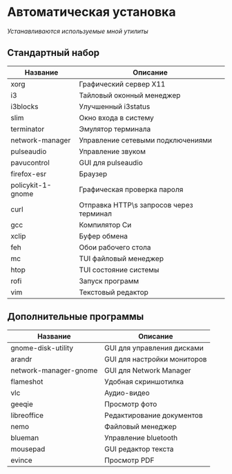 # Автоматическая установка
_Устанавливаются используемые мной утилиты_

## Стандартный набор

| Название          | Описание                                |
| ----------------- | --------------------------------------- |
| xorg              | Графический сервер X11                  |
| i3                | Тайловый оконный менеджер               |
| i3blocks          | Улучшенный i3status                     |
| slim              | Окно входа в систему                    |
| terminator        | Эмулятор терминала                      |
| network-manager   | Управление сетевыми подключениями       |
| pulseaudio        | Управление звуком                       |
| pavucontrol       | GUI для pulseaudio                      |
| firefox-esr       | Браузер                                 |
| policykit-1-gnome | Графическая проверка пароля             |
| curl              | Отправка HTTP\s запросов через терминал |
| gcc               | Компилятор Cи                           |
| xclip             | Буфер обмена                            |
| feh               | Обои рабочего стола                     |
| mc                | TUI файловый менеджер                   |
| htop              | TUI состояние системы                   |
| rofi              | Запуск программ                         |
| vim               | Текстовый редактор                      |


## Дополнительные программы

| Название              | Описание                    |
| --------------------- | --------------------------- |
| gnome-disk-utility    | GUI для управления дисками  |
| arandr                | GUI для настройки мониторов |
| network-manager-gnome | GUI для Network Manager     |
| flameshot             | Удобная скриншотилка        |
| vlc                   | Аудио-видео                 |
| geeqie                | Просмотр фото               |
| libreoffice           | Редактирование документов   |
| nemo                  | Файловый менеджер           |
| blueman               | Управление bluetooth        |
| mousepad              | GUI редактор текста         |
| evince                | Просмотр PDF                |
